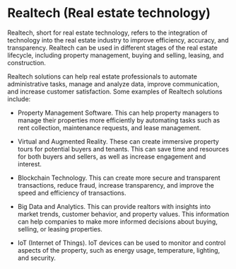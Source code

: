 # Realtech (Real estate technology)

Realtech, short for real estate technology, refers to the integration of technology into the real estate industry to improve efficiency, accuracy, and transparency. Realtech can be used in different stages of the real estate lifecycle, including property management, buying and selling, leasing, and construction.

Realtech solutions can help real estate professionals to automate administrative tasks, manage and analyze data, improve communication, and increase customer satisfaction. Some examples of Realtech solutions include:

* Property Management Software. This can help property managers to manage their properties more efficiently by automating tasks such as rent collection, maintenance requests, and lease management.

* Virtual and Augmented Reality. These can create immersive property tours for potential buyers and tenants. This can save time and resources for both buyers and sellers, as well as increase engagement and interest.

* Blockchain Technology. This can create more secure and transparent transactions, reduce fraud, increase transparency, and improve the speed and efficiency of transactions.

* Big Data and Analytics. This can provide realtors with insights into market trends, customer behavior, and property values. This information can help companies to make more informed decisions about buying, selling, or leasing properties.

* IoT (Internet of Things). IoT devices can be used to monitor and control aspects of the property, such as energy usage, temperature, lighting, and security.

